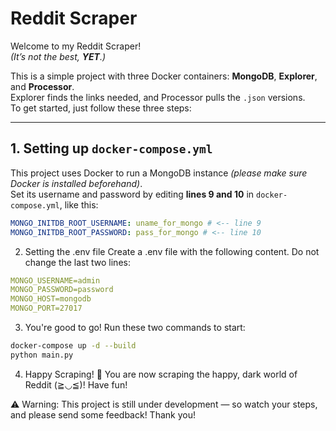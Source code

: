 # Reddit Scraper

Welcome to my Reddit Scraper!  
_(It’s not the best, **YET**.)_

This is a simple project with three Docker containers: **MongoDB**, **Explorer**, and **Processor**.  
Explorer finds the links needed, and Processor pulls the `.json` versions.  
To get started, just follow these three steps:

---

## 1. Setting up `docker-compose.yml`

This project uses Docker to run a MongoDB instance _(please make sure Docker is installed beforehand)_.  
Set its username and password by editing **lines 9 and 10** in `docker-compose.yml`, like this:

```yaml
MONGO_INITDB_ROOT_USERNAME: uname_for_mongo # <-- line 9
MONGO_INITDB_ROOT_PASSWORD: pass_for_mongo # <-- line 10
```

2. Setting the .env file
   Create a .env file with the following content.
   Do not change the last two lines:

```yaml
MONGO_USERNAME=admin
MONGO_PASSWORD=password
MONGO_HOST=mongodb
MONGO_PORT=27017
```

3. You're good to go!
   Run these two commands to start:

```bash
docker-compose up -d --build
python main.py

```

4. Happy Scraping! 🎉
   You are now scraping the happy, dark world of Reddit (≧◡≦)! Have fun!

⚠️ Warning: This project is still under development — so watch your steps, and please send some feedback!
Thank you!
